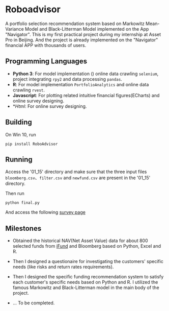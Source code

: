 # Roboadvisor
A portfolio selection recommendation system based on Markowitz Mean-Variance Model and Black-Litterman Model implemented on the App "Navigator".
This is my first practical project during my internship at Asset Pro in Beijing. And the project is already implemented on the "Navigator" financial APP with thousands of users.

## Programming Languages

+ **Python 3**: For model implementation () online data crawling `selenium`, project integrating `rpy2` and data processing `pandas`.
+ **R**: For model implementation `PortfolioAnalytics` and online data crawling `rvest`.
+ **Javascript**: For plotting related intuitive financial figures(ECharts) and online survey designing.
+ **Html*: For online survey designing.

## Building

On Win 10, run

```
pip install RoboAdvisor
```

## Running
Access the '01_15' directory and make sure that the three input files `bloomberg.csv`、`filter.csv` and `newfund.csv` are present in the '01_15' directory.

Then run

```
python final.py
```

And access the following [survey page](localhost:9000)




## Milestones

+  Obtained the historical NAV(Net Asset Value) data for about 800 selected funds from [iFund](https://www.ifund.com.hk/en/companies/) and Bloomberg based on Python, Excel and R.

+  Then I designed a questionaire for investigating the customers' specific needs (like risks and return rates requirements).

+  Then I designed the specific funding recommendation system to satisfy each customer's specific needs based on Python and R. I utilized the famous Markowitz and Black-Litterman model in the main body of the project.

+ ... To be completed.

